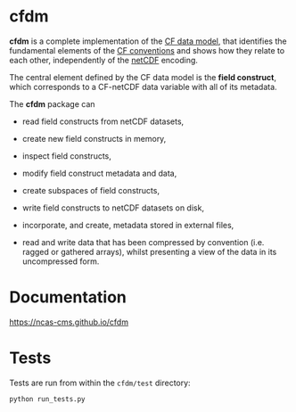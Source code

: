cfdm
====

**cfdm** is a complete implementation of the [CF data
model](https://www.geosci-model-dev.net/10/4619/2017), that identifies
the fundamental elements of the [CF
conventions](http://cfconventions.org/) and shows how they relate to
each other, independently of the
[netCDF](https://www.unidata.ucar.edu/software/netcdf/) encoding.

The central element defined by the CF data model is the **field
construct**, which corresponds to a CF-netCDF data variable with all
of its metadata.

The **cfdm** package can

* read field constructs from netCDF datasets,

* create new field constructs in memory,

* inspect field constructs,

* modify field construct metadata and data,

* create subspaces of field constructs,

* write field constructs to netCDF datasets on disk,

* incorporate, and create, metadata stored in external files,

* read and write data that has been compressed by convention
  (i.e. ragged or gathered arrays), whilst presenting a view of the
  data in its uncompressed form.

Documentation
=============

https://ncas-cms.github.io/cfdm

Tests
=====

Tests are run from within the ``cfdm/test`` directory:

    python run_tests.py
